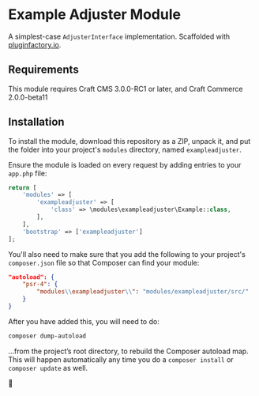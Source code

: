 # Example Adjuster Module

A simplest-case `AdjusterInterface` implementation. Scaffolded with [pluginfactory.io](https://pluginfactory.io).

## Requirements

This module requires Craft CMS 3.0.0-RC1 or later, and Craft Commerce 2.0.0-beta11

## Installation

To install the module, download this repository as a ZIP, unpack it, and put the folder into your project's `modules` directory, named `exampleadjuster`.

Ensure the module is loaded on every request by adding entries to your `app.php` file:

```php
return [
    'modules' => [
        'exampleadjuster' => [
            'class' => \modules\exampleadjuster\Example::class,
        ],
    ],
    'bootstrap' => ['exampleadjuster']
];
```

You'll also need to make sure that you add the following to your project's `composer.json` file so that Composer can find your module:

```json
"autoload": {
    "psr-4": {
        "modules\\exampleadjuster\\": "modules/exampleadjuster/src/"
    }
}
```

After you have added this, you will need to do:

```bash
composer dump-autoload
```
 
 …from the project’s root directory, to rebuild the Composer autoload map. This will happen automatically any time you do a `composer install` or `composer update` as well.

🌳
